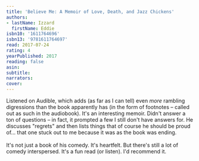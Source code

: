 ```yaml
---
title: 'Believe Me: A Memoir of Love, Death, and Jazz Chickens'
authors:
- lastName: Izzard
  firstName: Eddie
isbn10: '1611764696'
isbn13: '9781611764697'
read: 2017-07-24
rating: 4
yearPublished: 2017
reading: false
asin:
subtitle:
narrators:
cover:
---
```

Listened on Audible, which adds (as far as I can tell) even <em>more</em> rambling digressions than the book apparently has (in the form of footnotes – called out as such in the audiobook). It's an interesting memoir. Didn't answer a ton of questions – in fact, it prompted a few I still don't have answers for. He discusses "regrets" and then lists things that of course he should be proud of… that one stuck out to me because it was as the book was ending.<br/><br/>It's not just a book of his comedy. It's heartfelt. But there's still a lot of comedy interspersed. It's a fun read (or listen). I'd recommend it.